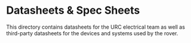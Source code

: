 # Datasheets & Spec Sheets

This directory contains datasheets for the URC electrical team as well as
third-party datasheets for the devices and systems used by the rover.
